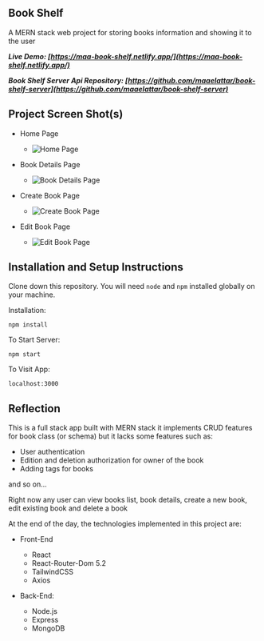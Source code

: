 ## Book Shelf

A MERN stack web project for storing books information and showing it to the user

**_Live Demo: [https://maa-book-shelf.netlify.app/](https://maa-book-shelf.netlify.app/)_**

**_Book Shelf Server Api Repository: [https://github.com/maaelattar/book-shelf-server](https://github.com/maaelattar/book-shelf-server)_**

## Project Screen Shot(s)

- Home Page

  - ![ Home Page ](https://res.cloudinary.com/m-a-a/image/upload/v1599396923/Home_Page_tacpfk.png)

- Book Details Page

  - ![ Book Details Page ](https://res.cloudinary.com/m-a-a/image/upload/v1599397200/Book_Details_Page_agpgvr.png)

- Create Book Page

  - ![ Create Book Page ](https://res.cloudinary.com/m-a-a/image/upload/v1599396923/Create_Book_Page_vceuaj.png)

- Edit Book Page

  - ![ Edit Book Page ](https://res.cloudinary.com/m-a-a/image/upload/v1599396923/Edit_Book_Page_vsoywz.png)

## Installation and Setup Instructions

Clone down this repository. You will need `node` and `npm` installed globally on your machine.

Installation:

`npm install`

To Start Server:

`npm start`

To Visit App:

`localhost:3000`

## Reflection

This is a full stack app built with MERN stack it implements CRUD features for book class (or schema) but it lacks some features such as:

- User authentication
- Edition and deletion authorization for owner of the book
- Adding tags for books

and so on...

Right now any user can view books list, book details, create a new book, edit existing book and delete a book

At the end of the day, the technologies implemented in this project are:

- Front-End

  - React
  - React-Router-Dom 5.2
  - TailwindCSS
  - Axios

- Back-End:
  - Node.js
  - Express
  - MongoDB
